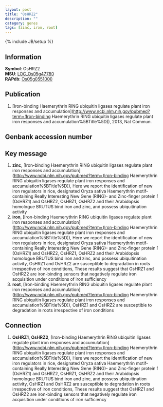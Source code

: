 ```yaml
---
layout: post
title: "OsHRZ2"
description: ""
category: genes
tags: [zinc, iron, root]
---
```

{% include JB/setup %}

## Information
__Symbol__: OsHRZ2  
__MSU__: [LOC_Os05g47780](http://rice.plantbiology.msu.edu/cgi-bin/ORF_infopage.cgi?orf=LOC_Os05g47780)  
__RAPdb__: [Os05g0551000](http://rapdb.dna.affrc.go.jp/viewer/gbrowse_details/irgsp1?name=Os05g0551000)  

## Publication
1. [Iron-binding Haemerythrin RING ubiquitin ligases regulate plant iron responses and accumulation](http://www.ncbi.nlm.nih.gov/pubmed?term=(Iron-binding Haemerythrin RING ubiquitin ligases regulate plant iron responses and accumulation%5BTitle%5D)), 2013, Nat Commun.

## Genbank accession number

## Key message
1. __zinc__, [Iron-binding Haemerythrin RING ubiquitin ligases regulate plant iron responses and accumulation](http://www.ncbi.nlm.nih.gov/pubmed?term=(Iron-binding Haemerythrin RING ubiquitin ligases regulate plant iron responses and accumulation%5BTitle%5D)),  Here we report the identification of new iron regulators in rice, designated Oryza sativa Haemerythrin motif-containing Really Interesting New Gene (RING)- and Zinc-finger protein 1 (OsHRZ1) and OsHRZ2, OsHRZ1, OsHRZ2 and their Arabidopsis homologue BRUTUS bind iron and zinc, and possess ubiquitination activity
2. __iron__, [Iron-binding Haemerythrin RING ubiquitin ligases regulate plant iron responses and accumulation](http://www.ncbi.nlm.nih.gov/pubmed?term=(Iron-binding Haemerythrin RING ubiquitin ligases regulate plant iron responses and accumulation%5BTitle%5D)),  Here we report the identification of new iron regulators in rice, designated Oryza sativa Haemerythrin motif-containing Really Interesting New Gene (RING)- and Zinc-finger protein 1 (OsHRZ1) and OsHRZ2, OsHRZ1, OsHRZ2 and their Arabidopsis homologue BRUTUS bind iron and zinc, and possess ubiquitination activity, OsHRZ1 and OsHRZ2 are susceptible to degradation in roots irrespective of iron conditions, These results suggest that OsHRZ1 and OsHRZ2 are iron-binding sensors that negatively regulate iron acquisition under conditions of iron sufficiency
3. __root__, [Iron-binding Haemerythrin RING ubiquitin ligases regulate plant iron responses and accumulation](http://www.ncbi.nlm.nih.gov/pubmed?term=(Iron-binding Haemerythrin RING ubiquitin ligases regulate plant iron responses and accumulation%5BTitle%5D)),  OsHRZ1 and OsHRZ2 are susceptible to degradation in roots irrespective of iron conditions

## Connection
1. __OsHRZ1__, __OsHRZ2__, [Iron-binding Haemerythrin RING ubiquitin ligases regulate plant iron responses and accumulation](http://www.ncbi.nlm.nih.gov/pubmed?term=(Iron-binding Haemerythrin RING ubiquitin ligases regulate plant iron responses and accumulation%5BTitle%5D)),  Here we report the identification of new iron regulators in rice, designated Oryza sativa Haemerythrin motif-containing Really Interesting New Gene (RING)- and Zinc-finger protein 1 (OsHRZ1) and OsHRZ2, OsHRZ1, OsHRZ2 and their Arabidopsis homologue BRUTUS bind iron and zinc, and possess ubiquitination activity, OsHRZ1 and OsHRZ2 are susceptible to degradation in roots irrespective of iron conditions, These results suggest that OsHRZ1 and OsHRZ2 are iron-binding sensors that negatively regulate iron acquisition under conditions of iron sufficiency


